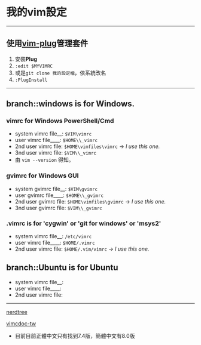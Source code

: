 # 我的vim設定
------
## 使用[vim-plug](https://github.com/junegunn/vim-plug)管理套件
 1. 安裝**Plug**
 2. `:edit $MYVIMRC`
 3. 或是`git clone 我的設定檔`，依系統改名
 4. `:PlugInstall`


------
## branch::windows is for Windows.
### **vimrc** for Windows PowerShell/Cmd
 - system vimrc file__: `$VIM\vimrc`
 - user vimrc file____: `$HOME\\_vimrc`
 - 2nd user vimrc file: `$HOME\vimfiles\vimrc` -> _I use this one._
 - 3nd user vimrc file: `$VIM\\_vimrc`
 - 由 `vim --version` 得知。


### **gvimrc** for Windows GUI
 - system gvimrc file__: `$VIM\gvimrc`
 - user gvimrc file____: `$HOME\\_gvimrc`
 - 2nd user gvimrc file: `$HOME\vimfiles\gvimrc` -> _I use this one._
 - 3nd user gvimrc file: `$VIM\\_gvimrc`


### **.vimrc** is for 'cygwin' or 'git for windows' or 'msys2'
 - system vimrc file__: `/etc/vimrc`
 - user vimrc file____: `$HOME/.vimrc`
 - 2nd user vimrc file: `$HOME/.vim/vimrc` -> _I use this one._


## branch::Ubuntu is for Ubuntu
 - system vimrc file__:
 - user vimrc file____:
 - 2nd user vimrc file:
------

 [nerdtree](https://github.com/scrooloose/nerdtree)

 [vimcdoc-tw](https://github.com/chusiang/vimcdoc-tw)
- 目前目前正體中文只有找到7.4版，簡體中文有8.0版



